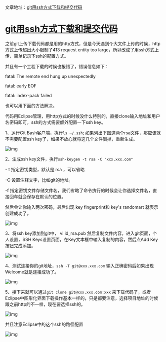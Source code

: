 文章地址：[git用ssh方式下载和提交代码](https://www.cnblogs.com/yanh0606/p/9199774.html) 



# [git用ssh方式下载和提交代码](https://www.cnblogs.com/yanh0606/p/9199774.html)

之前git上传下载代码都是用的http方式，但是今天遇到个大文件上传的时候，http方式上传超出大小限制了413 request entity too large，所以改成了用ssh方式上传，简单记录下ssh的配置方式。

并且有一个工程下载的时候也报错了，错误信息如下：

fatal: The remote end hung up unexpectedly

fatal: early EOF

fatal: index-pack failed

也可以用下面的方法解决。

 

代码用Eclipse管理，用http方式的时候没什么特别的，直接clone输入地址和用户名密码即可，ssh的方式需要额外配置一下ssh key。

1、运行Git Bash客户端，执行`ls ~/.ssh`; 如果列出下图这两个rsa文件，那应该就不需要配置ssh key了，如果不放心就将这几个文件删掉，重新生成。

![img](https://images2018.cnblogs.com/blog/795775/201806/795775-20180619172450826-1558620544.png)

 

2、生成ssh key文件，执行`ssh-keygen -t rsa -C "xxx.xxx.com"`

  \- t 指定密钥类型，默认是 rsa ，可以省略

  -C 设置注释文字，比如git的地址。

  -f 指定密钥文件存储文件名，我们省略了命令执行的时候会让你选择文件名，直接回车就会保存在默认的位置。

  然后会让你输入两次密码，最后出现 key fingerprint和 key's randomart 就表示创建成功了。

![img](https://images2018.cnblogs.com/blog/795775/201806/795775-20180619175611366-2140867523.png)

 

3、将ssh key添加到git中， vi id_rsa.pub 然后复制文件内容，进入git页面，个人设置，SSH Keys设置页面，在Key文本框中输入复制的内容，然后点Add Key按钮完成添加。

![img](https://images2018.cnblogs.com/blog/795775/201806/795775-20180619173617790-40753718.png)

 

4、测试连接你的git地址，`ssh -T git@xxx.xxx.com` 输入正确密码后如果出现Welcome就是连接成功了。

![img](https://images2018.cnblogs.com/blog/795775/201806/795775-20180619175515942-771922145.png)

 

5、接下来就可以通过`git clone git@xxx.xxx.com:xxx` 来下载代码了，或者Eclipse中图形化界面下载操作基本一样的，只是都要注意，选择项目地址的时候跟之前http的不一样，现在要选择ssh的。

![img](https://images2018.cnblogs.com/blog/795775/201806/795775-20180619174844162-1719871666.png)

 

并且注意Eclipse中的这个ssh的路径配置

![img](https://images2018.cnblogs.com/blog/795775/201806/795775-20180620103639593-2077638021.png)